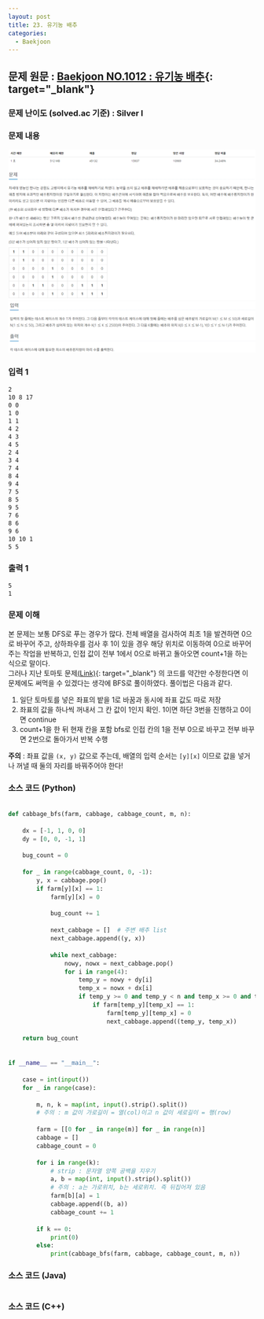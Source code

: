 ```yaml
---
layout: post
title: 23. 유기농 배추
categories:
  - Baekjoon
---
```


## 문제 원문 : [Baekjoon NO.1012 : 유기농 배추](https://www.acmicpc.net/problem/1012){: target="_blank"}  

### 문제 난이도 (solved.ac 기준) :   Silver I

### 문제 내용
![1012_organic_cabbage](/assets/images/Baekjoon/1012_organic_cabbage_1.PNG)  
![1012_organic_cabbage](/assets/images/Baekjoon/1012_organic_cabbage_2.PNG)  

### 입력 1
```
2
10 8 17
0 0
1 0
1 1
4 2
4 3
4 5
2 4
3 4
7 4
8 4
9 4
7 5
8 5
9 5
7 6
8 6
9 6
10 10 1
5 5
```
### 출력 1
```
5
1
```  

### 문제 이해
본 문제는 보통 DFS로 푸는 경우가 많다. 전체 배열을 검사하여 최초 1을 발견하면 0으로 바꾸어 주고, 상하좌우를 검사 후 1이 있을 경우 해당 위치로 이동하여 0으로 바꾸어 주는 작업을 반복하고, 인접 값이 전부 1에서 0으로 바뀌고 돌아오면 count+1을 하는 식으로 말이다.  
그러나 지난 토마토 문제[(Link)](http://takeaimk.tk/baekjoon/2020/03/01/(Baekjoon)7576_Tomato.html){: target="_blank"} 의 코드를 약간만 수정한다면 이 문제에도 써먹을 수 있겠다는 생각에 BFS로 풀이하였다. 풀이법은 다음과 같다.  
1. 일단 토마토를 넣은 좌표의 밭을 1로 바꿈과 동시에 좌표 값도 따로 저장
2. 좌표의 값을 하나씩 꺼내서 그 칸 값이 1인지 확인. 1이면 하단 3번을 진행하고 0이면 continue
3. count+1을 한 뒤 현재 칸을 포함 bfs로 인접 칸의 1을 전부 0으로 바꾸고 전부 바꾸면 2번으로 돌아가서 반복 수행  

**주의** : 좌표 값을 `(x, y)` 값으로 주는데, 배열의 입력 순서는 `[y][x]` 이므로 값을 넣거나 꺼낼 때 둘의 자리를 바꿔주어야 한다!

### 소스 코드 (Python)
```python

def cabbage_bfs(farm, cabbage, cabbage_count, m, n):

    dx = [-1, 1, 0, 0]
    dy = [0, 0, -1, 1]

    bug_count = 0

    for _ in range(cabbage_count, 0, -1):
        y, x = cabbage.pop()
        if farm[y][x] == 1:
            farm[y][x] = 0

            bug_count += 1

            next_cabbage = []  # 주변 배추 list
            next_cabbage.append((y, x))

            while next_cabbage:
                nowy, nowx = next_cabbage.pop()
                for i in range(4):
                    temp_y = nowy + dy[i]
                    temp_x = nowx + dx[i]
                    if temp_y >= 0 and temp_y < n and temp_x >= 0 and temp_x < m:
                        if farm[temp_y][temp_x] == 1:
                            farm[temp_y][temp_x] = 0
                            next_cabbage.append((temp_y, temp_x))

    return bug_count


if __name__ == "__main__":

    case = int(input())
    for _ in range(case):

        m, n, k = map(int, input().strip().split())
        # 주의 : m 값이 가로길이 = 열(col)이고 n 값이 세로길이 = 행(row)

        farm = [[0 for _ in range(m)] for _ in range(n)]
        cabbage = []
        cabbage_count = 0

        for i in range(k):
            # strip : 문자열 양쪽 공백을 지우기
            a, b = map(int, input().strip().split())
            # 주의 : a는 가로위치, b는 세로위치. 즉 뒤집어져 있음
            farm[b][a] = 1
            cabbage.append((b, a))
            cabbage_count += 1

        if k == 0:
            print(0)
        else:
            print(cabbage_bfs(farm, cabbage, cabbage_count, m, n))


```

### 소스 코드 (Java)
```java

```  

### 소스 코드 (C++)

```cpp

```

